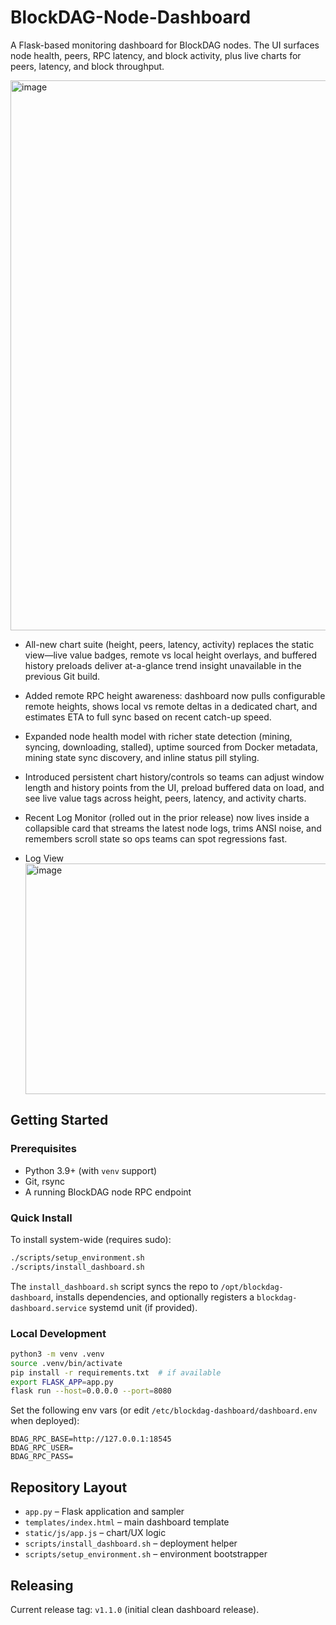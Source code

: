 # BlockDAG-Node-Dashboard
A Flask-based monitoring dashboard for BlockDAG nodes. The UI surfaces node health, peers, RPC latency, and block activity, plus live charts for peers, latency, and block throughput.

<img width="1078" height="880" alt="image" src="https://github.com/user-attachments/assets/dee39e62-66ba-41e5-8a04-c1fdcada6ba1" />



 - All-new chart suite (height, peers, latency, activity) replaces the static view—live value badges, remote vs local height
    overlays, and buffered history preloads deliver at-a-glance trend insight unavailable in the previous Git build.
  - Added remote RPC height awareness: dashboard now pulls configurable remote heights, shows local vs remote deltas in a
    dedicated chart, and estimates ETA to full sync based on recent catch-up speed.
  - Expanded node health model with richer state detection (mining, syncing, downloading, stalled), uptime sourced from
    Docker metadata, mining state sync discovery, and inline status pill styling.
  - Introduced persistent chart history/controls so teams can adjust window length and history points from the UI, preload
    buffered data on load, and see live value tags across height, peers, latency, and activity charts.
  - Recent Log Monitor (rolled out in the prior release) now lives inside a collapsible card that streams the latest node
    logs, trims ANSI noise, and remembers scroll state so ops teams can spot regressions fast.

- Log View
  <img width="1101" height="369" alt="image" src="https://github.com/user-attachments/assets/24ee1c39-9d94-41e0-bc78-452eed079286" />

    

## Getting Started

### Prerequisites
- Python 3.9+ (with `venv` support)
- Git, rsync
- A running BlockDAG node RPC endpoint

### Quick Install
To install system-wide (requires sudo):

```bash
./scripts/setup_environment.sh
./scripts/install_dashboard.sh
```

The `install_dashboard.sh` script syncs the repo to `/opt/blockdag-dashboard`, installs dependencies, and optionally registers a `blockdag-dashboard.service` systemd unit (if provided).

### Local Development

```bash
python3 -m venv .venv
source .venv/bin/activate
pip install -r requirements.txt  # if available
export FLASK_APP=app.py
flask run --host=0.0.0.0 --port=8080
```

Set the following env vars (or edit `/etc/blockdag-dashboard/dashboard.env` when deployed):

```
BDAG_RPC_BASE=http://127.0.0.1:18545
BDAG_RPC_USER=
BDAG_RPC_PASS=
```

## Repository Layout
- `app.py` – Flask application and sampler
- `templates/index.html` – main dashboard template
- `static/js/app.js` – chart/UX logic
- `scripts/install_dashboard.sh` – deployment helper
- `scripts/setup_environment.sh` – environment bootstrapper

## Releasing

Current release tag: `v1.1.0` (initial clean dashboard release).


